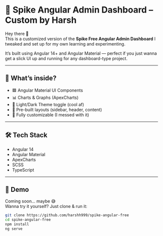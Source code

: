 # 🚀 Spike Angular Admin Dashboard – Custom by Harsh

Hey there 👋  
This is a customized version of the **Spike Free Angular Admin Dashboard** I tweaked and set up for my own learning and experimenting.

It’s built using Angular 14+ and Angular Material — perfect if you just wanna get a slick UI up and running for any dashboard-type project.

---

## 🧠 What’s inside?

- 🟦 Angular Material UI Components
- 📊 Charts & Graphs (ApexCharts)
- 🌙 Light/Dark Theme toggle (cool af)
- 🧩 Pre-built layouts (sidebar, header, content)
- 🔧 Fully customizable (I messed with it)

---

## 🛠️ Tech Stack

- Angular 14
- Angular Material
- ApexCharts
- SCSS
- TypeScript

---

## 🧪 Demo

Coming soon... maybe 😅  
Wanna try it yourself? Just clone & run it:

```bash
git clone https://github.com/harshh999/spike-angular-free
cd spike-angular-free
npm install
ng serve
